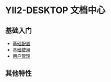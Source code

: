 # YII2-DESKTOP 文档中心

## 基础入门

- [基础配置](configuration.md)
- [基础使用](basic-usage.md)
- [用户管理](user-management.md)

## 其他特性
